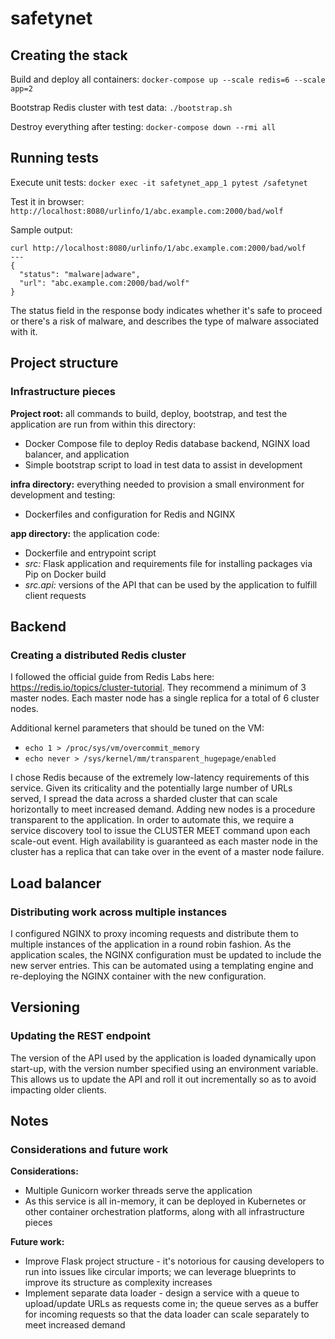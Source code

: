 # safetynet

## Creating the stack

Build and deploy all containers: ```docker-compose up --scale redis=6 --scale app=2```

Bootstrap Redis cluster with test data: ```./bootstrap.sh```

Destroy everything after testing: ```docker-compose down --rmi all```

## Running tests

Execute unit tests: ```docker exec -it safetynet_app_1 pytest /safetynet```

Test it in browser: ```http://localhost:8080/urlinfo/1/abc.example.com:2000/bad/wolf```

Sample output:
```
curl http://localhost:8080/urlinfo/1/abc.example.com:2000/bad/wolf
---
{
  "status": "malware|adware",
  "url": "abc.example.com:2000/bad/wolf"
}
```

The status field in the response body indicates whether it's safe to proceed or there's a risk of malware, and describes the type of malware associated with it.

## Project structure
### Infrastructure pieces

**Project root:** all commands to build, deploy, bootstrap, and test the application are run from within this directory:
* Docker Compose file to deploy Redis database backend, NGINX load balancer, and application
* Simple bootstrap script to load in test data to assist in development

**infra directory:** everything needed to provision a small environment for development and testing:
* Dockerfiles and configuration for Redis and NGINX

**app directory:** the application code:
* Dockerfile and entrypoint script
* *src:* Flask application and requirements file for installing packages via Pip on Docker build
* *src.api:* versions of the API that can be used by the application to fulfill client requests

## Backend
### Creating a distributed Redis cluster

I followed the official guide from Redis Labs here: https://redis.io/topics/cluster-tutorial. They recommend a minimum of 3 master nodes. Each master node has a single replica for a total of 6 cluster nodes.

Additional kernel parameters that should be tuned on the VM:
* ```echo 1 > /proc/sys/vm/overcommit_memory```
* ```echo never > /sys/kernel/mm/transparent_hugepage/enabled```

I chose Redis because of the extremely low-latency requirements of this service. Given its criticality and the potentially large number of URLs served, I spread the data across a sharded cluster that can scale horizontally to meet increased demand. Adding new nodes is a procedure transparent to the application. In order to automate this, we require a service discovery tool to issue the CLUSTER MEET command upon each scale-out event. High availability is guaranteed as each master node in the cluster has a replica that can take over in the event of a master node failure.

## Load balancer
### Distributing work across multiple instances

I configured NGINX to proxy incoming requests and distribute them to multiple instances of the application in a round robin fashion. As the application scales, the NGINX configuration must be updated to include the new server entries. This can be automated using a templating engine and re-deploying the NGINX container with the new configuration.

## Versioning
### Updating the REST endpoint

The version of the API used by the application is loaded dynamically upon start-up, with the version number specified using an environment variable. This allows us to update the API and roll it out incrementally so as to avoid impacting older clients.

## Notes
### Considerations and future work

**Considerations:**
* Multiple Gunicorn worker threads serve the application
* As this service is all in-memory, it can be deployed in Kubernetes or other container orchestration platforms, along with all infrastructure pieces

**Future work:**
* Improve Flask project structure - it's notorious for causing developers to run into issues like circular imports; we can leverage blueprints to improve its structure as complexity increases
* Implement separate data loader - design a service with a queue to upload/update URLs as requests come in; the queue serves as a buffer for incoming requests so that the data loader can scale separately to meet increased demand
